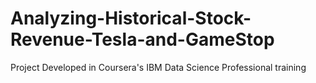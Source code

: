 # Analyzing-Historical-Stock-Revenue-Tesla-and-GameStop
Project Developed in Coursera's IBM Data Science Professional training
